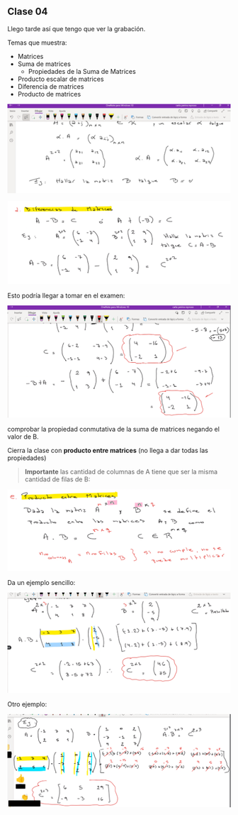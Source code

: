 ## Clase 04

Llego tarde así que tengo que ver la grabación.

Temas que muestra:

- Matrices
- Suma de matrices
    - Propiedades de la Suma de Matrices
- Producto escalar de matrices
- Diferencia de matrices
- Producto de matrices

![](./113-assets/ppt-65-mate.png)

![](./113-assets/ppt-66-mate.png)

Esto podría llegar a tomar en el examen:

![](./113-assets/ppt-67-mate.png)

comprobar la propiedad conmutativa de la suma de matrices negando el valor de B.

Cierra la clase con **producto entre matrices** (no llega a dar todas las propiedades)

> **Importante** las cantidad de columnas de A tiene que ser la misma cantidad de filas de B:

![](./113-assets/ppt-68-mate.png)

Da un ejemplo sencillo:

![](./113-assets/ppt-69-mate.png)

Otro ejemplo:

![](./113-assets/ppt-70-mate.png)